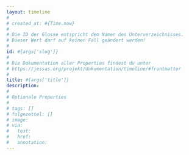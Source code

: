 ```yaml
---
layout: timeline
#
# created_at: #{Time.now}
#
# Die ID der Glosse entspricht dem Namen des Unterverzeichnisses.
# Dieser Wert darf auf keinen Fall geändert werden!
#
id: #{args['slug']}
#
# Die Dokumentation aller Properties findest du unter
# https://jessas.org/projekt/dokumentation/timeline/#frontmatter
#
title: #{args['title']}
description: 
#
# Optionale Properties
#
# tags: []
# folgezettel: []
# image:
# via:
#   text:
#   href:
#   annotation:
---
```


<!-- Fußnoten -->

<!-- Links -->
